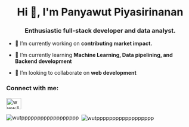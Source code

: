 <h1 align="center">Hi 👋, I'm Panyawut Piyasirinanan</h1>
<h3 align="center">Enthusiastic full-stack developer and data analyst.</h3>

- 🔭 I’m currently working on **contributing market impact.**

- 🌱 I’m currently learning **Machine Learning, Data pipelining, and Backend development**

- 👯 I’m looking to collaborate on **web development**

<h3 align="left">Connect with me:</h3>
<p align="left">
<a href="https://linkedin.com/in/www.linkedin.com/in/panyawut" target="blank"><img align="center" src="https://raw.githubusercontent.com/rahuldkjain/github-profile-readme-generator/master/src/images/icons/Social/linked-in-alt.svg" alt="www.linkedin.com/in/panyawut" height="30" width="40" /></a>
</p>

<p><img align="left" src="https://github-readme-stats.vercel.app/api/top-langs?username=wutpppppppppppppppppp&show_icons=true&locale=en&layout=compact" alt="wutpppppppppppppppppp" /></p>

<p>&nbsp;<img align="center" src="https://github-readme-stats.vercel.app/api?username=wutpppppppppppppppppp&show_icons=true&locale=en" alt="wutpppppppppppppppppp" /></p>

